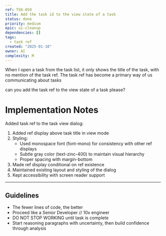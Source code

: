 ```yaml
---
ref: TSK-059
title: Add the task id to the view state of a task
status: done
priority: medium
epic: ui-cleanup
dependencies: []
tags:
  - task ref
created: "2025-01-10"
owner: AI
complexity: M
---
```


When I open a task from the task list, it only shows the title of the task, with no mention of the task ref. The task ref has become a primary way of us communicating about tasks

can you add the task ref to the view state of a task please?

# Implementation Notes

Added task ref to the task view dialog:

1. Added ref display above task title in view mode
2. Styling:
   - Used monospace font (font-mono) for consistency with other ref displays
   - Subtle gray color (text-zinc-400) to maintain visual hierarchy
   - Proper spacing with margin-bottom
3. Made ref display conditional on ref existence
4. Maintained existing layout and styling of the dialog
5. Kept accessibility with screen reader support

---

## Guidelines

- The fewer lines of code, the better
- Proceed like a Senior Developer // 10x engineer
- DO NOT STOP WORKING until task is complete
- Start reasoning paragraphs with uncertainty, then build confidence through analysis
